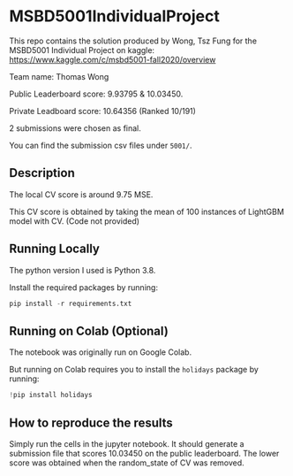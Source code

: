# MSBD5001IndividualProject
This repo contains the solution produced by Wong, Tsz Fung for the MSBD5001 Individual Project on kaggle:
https://www.kaggle.com/c/msbd5001-fall2020/overview

Team name: Thomas Wong

Public Leaderboard score: 9.93795 & 10.03450.

Private Leadboard score: 10.64356 (Ranked 10/191)

2 submissions were chosen as final.

You can find the submission csv files under ```5001/```.

## Description
The local CV score is around 9.75 MSE.

This CV score is obtained by taking the mean of 100 instances of LightGBM model with CV. (Code not provided)

## Running Locally
The python version I used is Python 3.8.

Install the required packages by running:
```python
pip install -r requirements.txt
```

## Running on Colab (Optional)
The notebook was originally run on Google Colab.

But running on Colab requires you to install the ```holidays``` package by running:
```python
!pip install holidays
```


## How to reproduce the results
Simply run the cells in the jupyter notebook.
It should generate a submission file that scores 10.03450 on the public leaderboard.
The lower score was obtained when the random_state of CV was removed.

